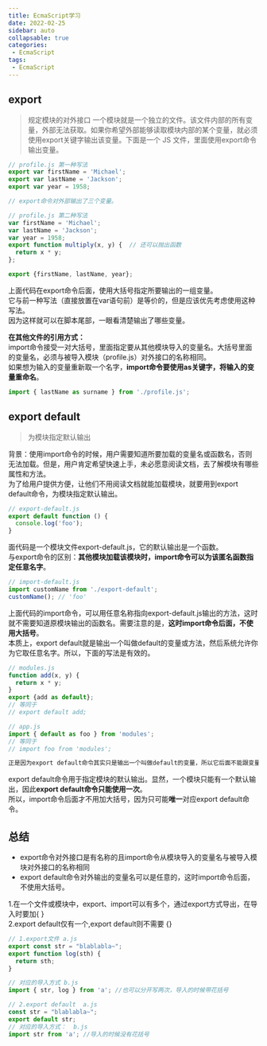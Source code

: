 ```yaml
---
title: EcmaScript学习
date: 2022-02-25
sidebar: auto
collapsable: true
categories:
 - EcmaScript
tags:
 - EcmaScript
---
```


## export
> 规定模块的对外接口
一个模块就是一个独立的文件。该文件内部的所有变量，外部无法获取。如果你希望外部能够读取模块内部的某个变量，就必须使用export关键字输出该变量。下面是一个 JS 文件，里面使用export命令输出变量。

```js
// profile.js 第一种写法
export var firstName = 'Michael';
export var lastName = 'Jackson';
export var year = 1958;

// export命令对外部输出了三个变量。

// profile.js 第二种写法
var firstName = 'Michael';
var lastName = 'Jackson';
var year = 1958;
export function multiply(x, y) {  // 还可以抛出函数
  return x * y;
};

export {firstName, lastName, year};
```
上面代码在export命令后面，使用大括号指定所要输出的一组变量。<br>
它与前一种写法（直接放置在var语句前）是等价的，但是应该优先考虑使用这种写法。<br>
因为这样就可以在脚本尾部，一眼看清楚输出了哪些变量。<br>

**在其他文件的引用方式：**<br>
import命令接受一对大括号，里面指定要从其他模块导入的变量名。大括号里面的变量名，必须与被导入模块（profile.js）对外接口的名称相同。<br>
如果想为输入的变量重新取一个名字，**import命令要使用as关键字，将输入的变量重命名**。<br>

```js
import { lastName as surname } from './profile.js';
```

## export default
> 为模块指定默认输出

背景：使用import命令的时候，用户需要知道所要加载的变量名或函数名，否则无法加载。但是，用户肯定希望快速上手，未必愿意阅读文档，去了解模块有哪些属性和方法。<br>
为了给用户提供方便，让他们不用阅读文档就能加载模块，就要用到export default命令，为模块指定默认输出。
```js
// export-default.js
export default function () {
  console.log('foo');
}
```
面代码是一个模块文件export-default.js，它的默认输出是一个函数。<br>
与export命令的区别：**其他模块加载该模块时，import命令可以为该匿名函数指定任意名字**。

```ts
// import-default.js
import customName from './export-default';
customName(); // 'foo'
```

上面代码的import命令，可以用任意名称指向export-default.js输出的方法，这时就不需要知道原模块输出的函数名。需要注意的是，**这时import命令后面，不使用大括号**。<br>
本质上，export default就是输出一个叫做default的变量或方法，然后系统允许你为它取任意名字。所以，下面的写法是有效的。<br>

```js
// modules.js
function add(x, y) {
  return x * y;
}
export {add as default};
// 等同于
// export default add;

// app.js
import { default as foo } from 'modules';
// 等同于
// import foo from 'modules';

正是因为export default命令其实只是输出一个叫做default的变量，所以它后面不能跟变量声明语句。
```

export default命令用于指定模块的默认输出。显然，一个模块只能有一个默认输出，因此**export default命令只能使用一次**。<br>
所以，import命令后面才不用加大括号，因为只可能**唯一**对应export default命令。<br>

## 总结
- export命令对外接口是有名称的且import命令从模块导入的变量名与被导入模块对外接口的名称相同
- export default命令对外输出的变量名可以是任意的，这时import命令后面，不使用大括号。

1.在一个文件或模块中，export、import可以有多个，通过export方式导出，在导入时要加{ }<br>
2.export default仅有一个,export default则不需要 {}

```js
// 1.export文件 a.js
export const str = "blablabla~";
export function log(sth) { 
  return sth;
}

// 对应的导入方式 b.js
import { str, log } from 'a'; //也可以分开写两次，导入的时候带花括号

// 2.export default  a.js
const str = "blablabla~";
export default str;
// 对应的导入方式：  b.js
import str from 'a'; //导入的时候没有花括号
```



